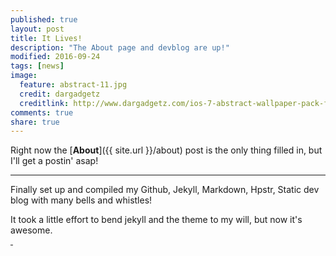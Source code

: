 ```yaml
---
published: true
layout: post
title: It Lives!
description: "The About page and devblog are up!"
modified: 2016-09-24
tags: [news]
image:
  feature: abstract-11.jpg
  credit: dargadgetz
  creditlink: http://www.dargadgetz.com/ios-7-abstract-wallpaper-pack-for-iphone-5-and-ipod-touch-retina/
comments: true
share: true
---
```


Right now the [**About**]({{ site.url }}/about) post is the only thing filled in, but I'll get a postin' asap!

----

Finally set up and compiled my Github, Jekyll, Markdown, Hpstr, Static dev blog with many bells and whistles!

It took a little effort to bend jekyll and the theme to my will, but now it's awesome.<br/>[&nbsp;]({{site.url}}/theme-setup)



